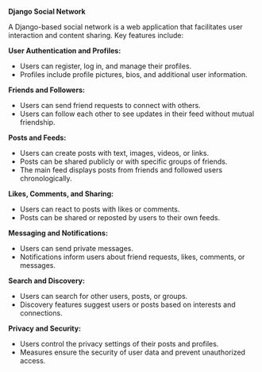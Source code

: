 **Django Social Network**

A Django-based social network is a web application that facilitates user interaction and content sharing. Key features include:

**User Authentication and Profiles:**
- Users can register, log in, and manage their profiles.
- Profiles include profile pictures, bios, and additional user information.

**Friends and Followers:**
- Users can send friend requests to connect with others.
- Users can follow each other to see updates in their feed without mutual friendship.

**Posts and Feeds:**
- Users can create posts with text, images, videos, or links.
- Posts can be shared publicly or with specific groups of friends.
- The main feed displays posts from friends and followed users chronologically.

**Likes, Comments, and Sharing:**
- Users can react to posts with likes or comments.
- Posts can be shared or reposted by users to their own feeds.

**Messaging and Notifications:**
- Users can send private messages.
- Notifications inform users about friend requests, likes, comments, or messages.

**Search and Discovery:**
- Users can search for other users, posts, or groups.
- Discovery features suggest users or posts based on interests and connections.

**Privacy and Security:**
- Users control the privacy settings of their posts and profiles.
- Measures ensure the security of user data and prevent unauthorized access.
